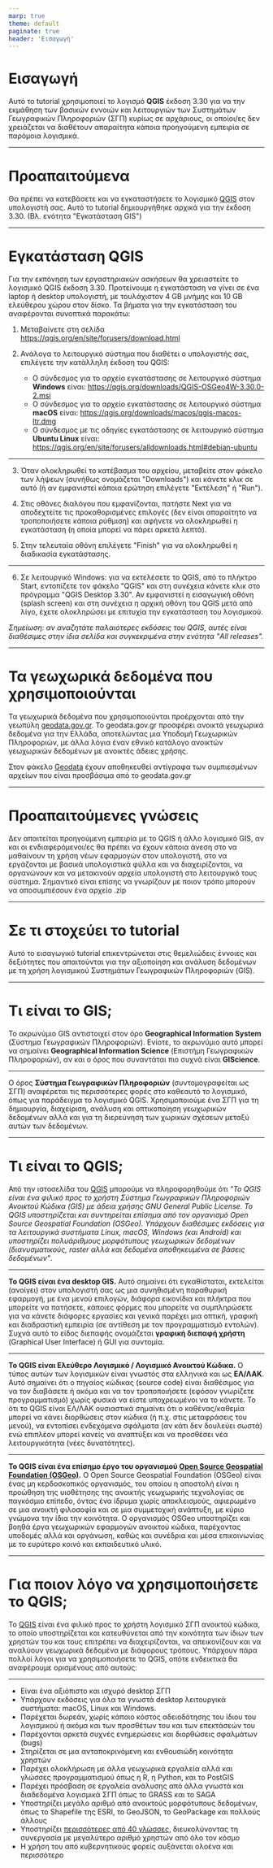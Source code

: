 ```yaml
---
marp: true
theme: default
paginate: true
header: 'Εισαγωγή'
---
```

<style>
  section {
    background-color: #ffcc00;
  }
:root {
    font-size: 25px;
  }
</style>

# Εισαγωγή
Αυτό το tutorial χρησιμοποιεί το λογισμό **QGIS** έκδοση 3.30 για να την εκμάθηση των βασικών εννοιών και λειτουργιών των Συστημάτων Γεωγραφικών Πληροφοριών (ΣΓΠ) κυρίως σε αρχάριους, οι οποίοι/ες δεν χρειάζεται να διαθέτουν απαραίτητα κάποια προηγούμενη εμπειρία σε παρόμοια λογισμικά.

---

# Προαπαιτούμενα
Θα πρέπει να κατεβάσετε και να εγκαταστήσετε το λογισμικό [QGIS](https://qgis.org) στον υπολογιστή σας. Αυτό το tutorial δημιουργήθηκε αρχικά για την έκδοση 3.30. (Βλ. ενότητα "Εγκατάσταση GIS")

---

# Εγκατάσταση QGIS

Για την εκπόνηση των εργαστηριακών ασκήσεων θα χρειαστείτε το λογισμικό QGIS έκδοση 3.30. Προτείνουμε η εγκατάσταση να γίνει σε ένα laptop ή desktop υπολογιστή, με τουλάχιστον 4 GB μνήμης και 10 GB ελεύθερου χώρου στον δίσκο. Τα βήματα για την εγκατάσταση του αναφέρονται συνοπτικά παρακάτω:

1. Μεταβαίνετε στη σελίδα https://qgis.org/en/site/forusers/download.html

2. Ανάλογα το λειτουργικό σύστημα που διαθέτει ο υπολογιστής σας, επιλέγετε την κατάλληλη έκδοση του QGIS:
    - Ο σύνδεσμος για το αρχείο εγκατάστασης σε λειτουργικό σύστημα **Windows** είναι: https://qgis.org/downloads/QGIS-OSGeo4W-3.30.0-2.msi 
    - Ο σύνδεσμος για το αρχείο εγκατάστασης σε λειτουργικό σύστημα **macOS** είναι: https://qgis.org/downloads/macos/qgis-macos-ltr.dmg 
    - Ο σύνδεσμος με τις οδηγίες εγκατάστασης σε λειτουργικό σύστημα **Ubuntu Linux** είναι: https://qgis.org/en/site/forusers/alldownloads.html#debian-ubuntu 

---

3. Όταν ολοκληρωθεί το κατέβασμα του αρχείου, μεταβείτε στον φάκελο των λήψεων (συνήθως ονομάζεται "Downloads") και κάνετε κλικ σε αυτό (ή αν εμφανιστεί κάποια ερώτηση επιλέγετε "Εκτέλεση" ή "Run").

4. Στις οθόνες διαλόγου που εμφανίζονται, πατήστε Next για να αποδεχτείτε τις προκαθορισμένες επιλογές (δεν είναι απαραίτητο να τροποποιήσετε κάποια ρύθμιση) και αφήνετε να ολοκληρωθεί η εγκατάσταση (η οποία μπορεί να πάρει αρκετά λεπτά).

5. Στην τελευταία οθόνη επιλέγετε "Finish" για να ολοκληρωθεί η διαδικασία εγκατάστασης.

---

6. Σε λειτουργικό Windows: για να εκτελέσετε το QGIS, από το πλήκτρο Start, εντοπίζετε τον φάκελο "QGIS" και στη συνέχεια κάνετε κλικ στο πρόγραμμα "QGIS Desktop 3.30". Αν εμφανιστεί η εισαγωγική οθόνη (splash screen) και στη συνέχεια η αρχική οθόνη του QGIS μετά από λίγο, έχετε ολοκληρώσει με επιτυχία την εγκατάσταση του λογισμικού.

*Σημείωση: αν αναζητάτε παλαιότερες εκδόσεις του QGIS, αυτές είναι διαθέσιμες στην ίδια σελίδα και συγκεκριμένα στην ενότητα "All releases".*

---

# Τα γεωχωρικά δεδομένα που χρησιμοποιούνται

Τα γεωχωρικά δεδομένα που χρησιμοποιούνται προέρχονται από την γεωπύλη [geodata.gov.gr](https://geodata.gov.gr). To geodata.gov.gr προσφέρει ανοικτά γεωχωρικά δεδομένα για την Ελλάδα, αποτελώντας μια Υποδομή Γεωχωρικών Πληροφοριών, με άλλα λόγια έναν εθνικό κατάλογο ανοικτών γεωχωρικών δεδομένων με ανοικτές άδειες χρήσης.

Στον φάκελο [Geodata](Geodata) έχουν αποθηκευθεί αντίγραφα των συμπιεσμένων αρχείων που είναι προσβάσιμα από το geodata.gov.gr

--- 

# Προαπαιτούμενες γνώσεις

Δεν απαιτείται προηγούμενη εμπειρία με το QGIS ή άλλο λογισμικό GIS, αν και οι ενδιαφερόμενοι/ες θα πρέπει να έχουν κάποια άνεση στο να μαθαίνουν τη χρήση νέων εφαρμογών στον υπολογιστή, στο να εργάζονται με βασικά υπολογιστικά φύλλα και να διαχειρίζονται, να οργανώνουν και να μετακινούν αρχεία υπολογιστή στο λειτουργικό τους σύστημα. Σημαντικό είναι επίσης να γνωρίζουν με ποιον τρόπο μπορούν να αποσυμπιέσουν ένα αρχείο .zip

---

# Σε τι στοχεύει το tutorial

Αυτό το εισαγωγικό tutorial επικεντρώνεται στις θεμελιώδεις έννοιες και δεξιότητες που απαιτούνται για την αξιοποίηση και ανάλυση δεδομένων με τη χρήση λογισμικού Συστημάτων Γεωγραφικών Πληροφοριών (GIS).

---

# Τι είναι το GIS;

Το ακρωνύμιο GIS αντιστοιχεί στον όρο **Geographical Information System** (Σύστημα Γεωγραφικών Πληροφοριών). Ενίοτε, το ακρωνύμιο αυτό μπορεί να σημαίνει **Geographical Information Science** (Επιστήμη Γεωγραφικών Πληροφοριών), αν και ο όρος που συναντάται πιο συχνά είναι **GIScience**.

---

O όρος **Σύστημα Γεωγραφικών Πληροφοριών** (συντομογραφείται ως ΣΓΠ) αναφέρεται τις περισσότερες φορές στο καθεαυτό το λογισμικό, όπως για παράδειγμα το λογισμικό QGIS.  Χρησιμοποιούμε ένα ΣΓΠ για τη δημιουργία, διαχείριση, ανάλυση και οπτικοποίηση γεωχωρικών δεδομένων αλλά και για τη διερεύνηση των χωρικών σχέσεων μεταξύ αυτών των δεδομένων.

---

# Τι είναι το QGIS;
Από την ιστοσελίδα του [QGIS](https://qgis.org) μπορούμε να πληροφορηθούμε ότι *"Το QGIS είναι ένα φιλικό προς το χρήστη Σύστημα Γεωγραφικών Πληροφοριών Ανοικτού Κώδικα (GIS) με άδεια χρήσης GNU General Public License. Το QGIS υποστηρίζεται και συντηρείται επίσημα από τον οργανισμό Open Source Geospatial Foundation (OSGeo). Υπάρχουν διαθέσιμες εκδόσεις για τα λειτουργικά συστήματα Linux, macOS, Windows (και Android) και υποστηρίζει πολυάριθμους μορφότυπους γεωχωρικών δεδομένων (διανυσματικούς, raster αλλά και δεδομένα αποθηκευμένα σε βάσεις δεδομένων"*.

---

**Το QGIS είναι ένα desktop GIS.** Αυτό σημαίνει ότι εγκαθίσταται, εκτελείται (ανοίγει) στον υπολογιστή σας ως μια  συνηθισμένη παραθυρική εφαρμογή, με ένα μενού επιλογών, διάφορα εικονίδια και πλήκτρα που μπορείτε να πατήσετε, κάποιες φόρμες που μπορείτε να συμπληρώσετε για να κάνετε διάφορες εργασίες και γενικά παρέχει μια οπτική, γραφική και διαδραστική εμπειρία (σε αντίθεση με τον προγραμματισμό εντολών). Συχνά αυτό το είδος διεπαφής ονομάζεται **γραφική διεπαφή χρήστη** (Graphical User Interface) ή GUI για συντομία.

---

**Το QGIS είναι Ελεύθερο Λογισμικό / Λογισμικό Ανοικτού Κώδικα.** Ο τύπος αυτών των λογισμικών είναι γνωστός στα ελληνικά και ως **ΕΛ/ΛΑΚ**. Αυτό σημαίνει ότι ο πηγαίος κώδικας (source code) είναι διαθέσιμος για να τον διαβάσετε ή ακόμα και να τον τροποποιήσετε (εφόσον γνωρίζετε προγραμματισμό) χωρίς φυσικά να είστε υποχρεωμένοι να το κάνετε. Το ότι το QGIS είναι ΕΛ/ΛΑΚ ουσιαστικά σημαίνει ότι ο καθένας/καθεμία μπορεί να κάνει διορθώσεις στον κώδικα (ή π.χ. στις μεταφράσεις του μενού), να εντοπίσει ενδεχόμενα σφάλματα (αν κάτι δεν δουλεύει σωστά) ενώ επιπλέον μπορεί κανείς να αναπτύξει και να προσθέσει νέα λειτουργικότητα (νέες δυνατότητες). 

---

**Το QGIS είναι ένα επίσημο έργο του οργανισμού [Open Source Geospatial Foundation (OSGeo)](https://www.osgeo.org/).** Ο Open Source Geospatial Foundation (OSGeo) είναι ένας μη κερδοσκοπικός οργανισμός, του οποίου η αποστολή είναι η προώθηση της υιοθέτησης της ανοικτής γεωχωρικής τεχνολογίας σε παγκόσμιο επίπεδο, όντας ένα ίδρυμα χωρίς αποκλεισμούς, αφιερωμένο σε μια ανοικτή φιλοσοφία και σε μια συμμετοχική ανάπτυξη, με κύριο γνώμονα την ίδια την κοινότητα. Ο οργανισμός OSGeo υποστηρίζει και βοηθά έργα γεωχωρικών εφαρμογών ανοικτού κώδικα, παρέχοντας υποδομές αλλά και οργάνωση, καθώς και συνέδρια και μέσα επικοινωνίας με το ευρύτερο κοινό και εκπαιδευτικό υλικό.

---

# Για ποιον λόγο να χρησιμοποιήσετε το QGIS;

Το [QGIS](https://www.qgis.org) είναι ένα φιλικό προς το χρήστη λογισμικό ΣΓΠ ανοικτού κώδικα, το οποίο υποστηρίζεται και κατευθύνεται από την κοινότητα των ίδιων των χρηστών του και τους επιτρέπει να διαχειρίζονται, να απεικονίζουν και να αναλύουν γεωχωρικά δεδομένα με διάφορους τρόπους. Υπάρχουν πάρα πολλοί λόγοι για να χρησιμοποιήσετε το QGIS, οπότε ενδεικτικά θα αναφέρουμε ορισμένους από αυτούς: 

---

- Είναι ένα αξιόπιστο και ισχυρό desktop ΣΓΠ
- Υπάρχουν εκδόσεις για όλα τα γνωστά desktop λειτουργικά συστήματα: macOS, Linux και Windows.
- Παρέχεται δωρεάν, χωρίς κάποιο κόστος αδειοδότησης του ίδιου του λογισμικού ή ακόμα και των προσθέτων του και των επεκτάσεών του
- Παρέχονται αρκετά συχνές ενημερώσεις και διορθώσεις σφαλμάτων (bugs)
- Στηρίζεται σε μια ανταποκρινόμενη και ενθουσιώδη κοινότητα χρηστών
- Παρέχει ολοκλήρωση με άλλα γεωχωρικά εργαλεία αλλά και γλώσσες προγραμματισμού όπως η R, η Python, και το PostGIS
- Παρέχει πρόσβαση σε εργαλεία ανάλυσης από άλλα γνωστά και διαδεδομένα λογισμικά ΣΓΠ όπως το GRASS και το SAGA
- Υποστηρίζει μεγάλο αριθμό από ανοικτούς μορφότυπους δεδομένων, όπως το Shapefile της ESRI, το GeoJSON, το GeoPackage και πολλούς άλλους
- Υποστηρίζει [περισσότερες από 40 γλώσσες](https://www.qgis.org/en/site/getinvolved/translate.html), διευκολύνοντας τη συνεργασία με μεγαλύτερο αριθμό χρηστών από όλο τον κόσμο
- Η χρήση του  από κυβερνητικούς φορείς αυξάνεται ολοένα και περισσότερο



